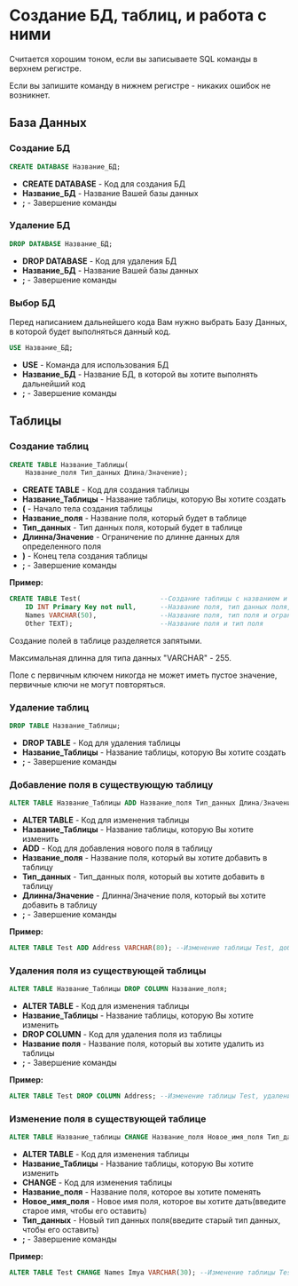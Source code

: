 # Создание БД, таблиц, и работа с ними
Считается хорошим тоном, если вы записываете SQL команды в верхнем регистре.

Если вы запишите команду в нижнем регистре - никаких ошибок не возникнет.

## База Данных
### Создание БД
```SQL
CREATE DATABASE Название_БД;
```
* **CREATE DATABASE** - Код для создания БД
* **Название_БД** - Название Вашей базы данных
* **;** - Завершение команды

### Удаление БД
```SQL
DROP DATABASE Название_БД;
```
* **DROP DATABASE** - Код для удаления БД
* **Название_БД** - Название Вашей базы данных
* **;** - Завершение команды

### Выбор БД
Перед написанием дальнейшего кода Вам нужно выбрать Базу Данных, в которой будет выполняться данный код.

```SQL
USE Название_БД;
```
* **USE** - Команда для использования БД
* **Название_БД** - Название БД, в которой вы хотите выполнять дальнейший код
* **;** - Завершение команды

## Таблицы
### Создание таблиц
```SQL
CREATE TABLE Название_Таблицы(
	Название_поля Тип_данных Длина/Значение); 
```

* **CREATE TABLE** - Код для создания таблицы
* **Название_Таблицы** - Название таблицы, которую Вы хотите создать
* **(** - Начало тела создания таблицы
* **Название_поля** - Название поля, который будет в таблице
* **Тип_данных** - Тип данных поля, который будет в таблице
* **Длинна/Значение** - Ограничение по длинне данных для определенного поля
* **)** - Конец тела создания таблицы
* **;** - Завершение команды

**Пример:**

```SQL
CREATE TABLE Test(                    --Создание таблицы с названием и начало тела таблицы
	ID INT Primary Key not null,      --Название поля, тип данных поля, присвоение столбцу первичного ключа, и ограничение поля, которое означает что поле не может быть нулевым
	Names VARCHAR(50),                --Название поля, тип поля и ограничение поля по количеству символов 
	Other TEXT);                      --Название поля и тип поля
```

Создание полей в таблице разделяется запятыми.

Максимальная длинна для типа данных "VARCHAR" - 255.

Поле с первичным ключем никогда не может иметь пустое значение, первичные ключи не могут повторяться.

### Удаление таблиц
```SQL
DROP TABLE Название_Таблицы;
```

* **DROP TABLE** - Код для удаления таблицы
* **Название_Таблицы** - Название таблицы, которую Вы хотите создать
* **;** - Завершение команды

### Добавление поля в существующую таблицу
```SQL
ALTER TABLE Название_Таблицы ADD Название_поля Тип_данных Длина/Значение;
```

* **ALTER TABLE** - Код для изменения таблицы
* **Название_Таблицы** - Название таблицы, которую Вы хотите изменить
* **ADD** - Код для добавления нового поля в таблицу
* **Название_поля** - Название поля, который вы хотите добавить в таблицу
* **Тип_данных** - Тип_данных поля, который вы хотите добавить в таблицу
* **Длинна/Значение** - Длинна/Значение поля, который вы хотите добавить в таблицу
* **;** - Завершение команды

**Пример:**

```SQL
ALTER TABLE Test ADD Address VARCHAR(80); --Изменение таблицы Test, добавление в нее поля Address с типом данных VARCHAR и ограничением длинны (80)
```

### Удаления поля из существующей таблицы
```SQL
ALTER TABLE Название_Таблицы DROP COLUMN Название_поля;
```

* **ALTER TABLE** - Код для изменения таблицы
* **Название_Таблицы** - Название таблицы, которую Вы хотите изменить
* **DROP COLUMN** - Код для удаления поля из таблицы
* **Название поля** - Название поля, который вы хотите удалить из таблицы
* **;** - Завершение команды

**Пример:**

```SQL
ALTER TABLE Test DROP COLUMN Address; --Изменение таблицы Test, удаление из нее поля Address;
```

### Изменение поля в существующей таблице
```SQL
ALTER TABLE Название_таблицы CHANGE Название_поля Новое_имя_поля Тип_данных;
```

* **ALTER TABLE** - Код для изменения таблицы
* **Название_Таблицы** - Название таблицы, которую Вы хотите изменить
* **CHANGE** - Код для изменения таблицы
* **Название_поля** - Название поля, которое вы хотите поменять
* **Новое_имя_поля** - Новое имя поля, которое вы хотите дать(введите старое имя, чтобы его оставить)
* **Тип_данных** - Новый тип данных поля(введите старый тип данных, чтобы его оставить)
* **;** - Завершение команды

**Пример:**

```SQL
ALTER TABLE Test CHANGE Names Imya VARCHAR(30); --Изменение таблицы Test, изменение имени поля Names на Imya и изменение ограничения длины символов
```